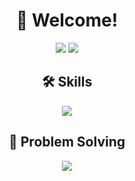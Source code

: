 <div align="center">
  <h1>👋 Welcome!</h1>
  <div>
    <div>
      <a target="_blank" href="mailto:nglee.dev@gmail.com" style="cursor:pointer"><img target="_blank" src="https://img.shields.io/badge/Gmail-EA4335?style=flat-square&logo=Gmail&logoColor=ffffff"/></a>
      <a target="_blank" href="https://ng-lee.github.io/" style="cursor:pointer"><img target="_blank" src="https://img.shields.io/badge/TechBlog-181717?style=flat-square&logo=GitHub&logoColor=ffffff"/></a>
    </div>
  </div>
</div>

<div align="center">
  <h2>🛠 Skills</h2>
  <div>
    <img src="https://skillicons.dev/icons?i=java,spring" />
  </div>
</div>

<div align="center">
  <h2>💭 Problem Solving</h2>
  <div>
    <a href="https://solved.ac/profile/codeer"><img src="http://mazassumnida.wtf/api/v2/generate_badge?boj=codeer"></a>
  </div>
</div>
